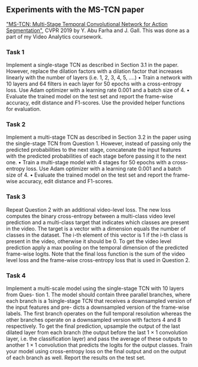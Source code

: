 ## Experiments with the MS-TCN paper
["MS-TCN: Multi-Stage Temporal Convolutional Network for Action Segmentation"](https://openaccess.thecvf.com/content_CVPR_2019/papers/Abu_Farha_MS-TCN_Multi-Stage_Temporal_Convolutional_Network_for_Action_Segmentation_CVPR_2019_paper.pdf), CVPR 2019 by Y. Abu Farha and J. Gall.
This was done as a part of my Video Analytics coursework.

### Task 1
Implement a single-stage TCN as described in Section 3.1 in the paper. However, replace the
dilation factors with a dilation factor that increases linearly with the number of layers
(i.e. 1, 2, 3, 4, 5, ....)
• Train a network with 10 layers and 64 filters in each layer for 50 epochs with a
cross-entropy loss. Use Adam optimizer with a learning rate 0.001 and a batch
size of 4.
• Evaluate the trained model on the test set and report the frame-wise accuracy,
edit distance and F1-scores. Use the provided helper functions for evaluation.

### Task 2
Implement a multi-stage TCN as described in Section 3.2 in the paper using the single-stage
TCN from Question 1. However, instead of passing only the predicted probabilities to
the next stage, concatenate the input features with the predicted probabilities of each
stage before passing it to the next one.
• Train a multi-stage model with 4 stages for 50 epochs with a cross-entropy loss.
Use Adam optimizer with a learning rate 0.001 and a batch size of 4.
• Evaluate the trained model on the test set and report the frame-wise accuracy,
edit distance and F1-scores.

### Task 3
Repeat Question 2 with an additional video-level loss. The new loss computes the
binary cross-entropy between a multi-class video level prediction and a multi-class
target that indicates which classes are present in the video. The target is a vector
with a dimension equals the number of classes in the dataset. The i-th element of
this vector is 1 if the i-th class is present in the video, otherwise it should be 0. To
get the video level prediction apply a max pooling on the temporal dimension of the
predicted frame-wise logits. Note that the final loss function is the sum of the video
level loss and the frame-wise cross-entropy loss that is used in Question 2.

### Task 4
Implement a multi-scale model using the single-stage TCN with 10 layers from Ques-
tion 1. The model should contain three parallel branches, where each branch is a
1single-stage TCN that receives a downsampled version of the input features and pre-
dicts a downsampled version of the frame-wise labels. The first branch operates on
the full temporal resolution whereas the other branches operate on a downsampled
version with factors 4 and 8 respectively. To get the final prediction, upsample the
output of the last dilated layer from each branch (the output before the last 1 × 1
convolution layer, i.e. the classification layer) and pass the average of these outputs
to another 1 × 1 convolution that predicts the logits for the output classes. Train your
model using cross-entropy loss on the final output and on the output of each branch
as well. Report the results on the test set.
